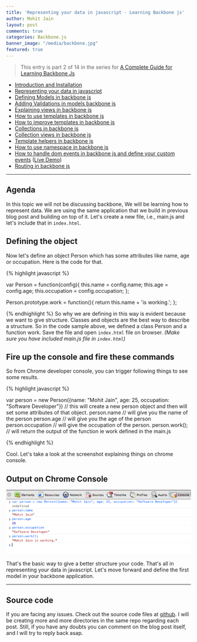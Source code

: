 ```yaml
---
title: 'Representing your data in javascript - Learning Backbone js'
author: Mohit Jain
layout: post
comments: true
categories: Backbone.js
banner_image: "/media/backbone.jpg"
featured: true
---
```


> This entry is part 2 of 14 in the series for [A Complete Guide for Learning Backbone Js](/a-complete-guide-for-learning-backbone-js/)

* [Introduction and Installation](/introduction-to-backbone-js-and-setting-up-an-working-environment)
* [Representing your data in javascript](/representing-your-data-in-javascript-learning-backbone-js)
* [Defining Models in backbone js](/defining-models-in-backbone-js-learning-backbone-js)
* [Adding Validations in models backbone js ](/adding-validations-in-models-in-backbone-js-learning-backbone-js)
* [Explaining views in backbone js](/explaining-views-in-backbone-js-learning-backbone-js)
* [How to use templates in backbone js ](/how-to-use-templates-in-backbone-js-learning-backbone-js)
* [How to improve templates in backbone js](/how-to-improve-templates-in-backbone-js-learning-backbone-js)
* [Collections in backbone js](/collections-in-backbone-js-learning-backbone-js)
* [Collection views in backbone js ](/collection-views-in-backbone-js-learning-backbone-js)
* [Template helpers in backbone js](/template-helpers-in-backbone-js-learning-backbonejs)
* [How to use namespace in backbone js ](/namespacing-in-backbone-js-learning-backbonejs)
* [How to handle dom events in backbone js and define your custom events](/listening-to-dom-events-in-backbone-js-learning-backbone-js) ([Live Demo](http://listen-dom-events-backbone.herokuapp.com))
* [Routing in backbone js](/2013/01/routers-in-backbone-js-learning-backbone-js)

***

## Agenda
In this topic we will not be discussing backbone, We will be learning how to represent data. We are using the same application that we build in previous blog post and building on top of it. Let's create a new file, i.e., main.js and let's include that in `index.html`.

## Defining the object

Now let's define an object Person which has some attributes like name, age or occupation. Here is the code for that.

{% highlight javascript %}

  var Person = function(config){
    this.name = config.name;
    this.age = config.age;
    this.occupation = config.occupation;
  };

  Person.prototype.work = function(){
      return this.name + 'is working.';
  };

{% endhighlight %}
So why we are defining in this way is evident because we want to give structure. Classes and objects are the best way to describe a structure. So in the code sample above, we defined a class Person and a function work. Save the file and open `index.html` file on browser. *(Make sure you have included main.js file in `index.html`)*

## Fire up the console and fire these commands

So from Chrome developer console, you can trigger following things to see some results.

{% highlight javascript %}

  var person = new Person({name: "Mohit Jain", age: 25, occupation: "Software Developer"})
  // this will create a new person object and then will set some attributes of that object.
  person.name          // will give you the name of the person
  person.age           // will give you the age of the person
  person.occupation    // will give the occupation of the person.
  person.work();      // will return the output of the function ie work defined in the main.js

{% endhighlight %}

Cool. Let's take a look at the screenshot explaining things on chrome console.

## Output on Chrome Console

![Representing your data – Chrome Console Output](/wp-content/uploads/Screen-Shot-2012-12-16-at-8.25.50-AM.png)

That's the basic way to give a better structure your code. That's all in representing your data in javascript. Let's move forward and define the first model in your backbone application.

***

## Source code

If you are facing any issues. Check out the source code files at [github](https://github.com/mohitjain/learning_basics_backbone "Source Code for the post"). I will be creating more and more directories in the same repo regarding each post. Still, if you have any doubts you can comment on the blog post itself, and I will try to reply back asap.
